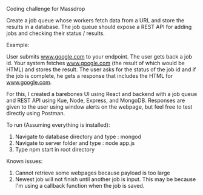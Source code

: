 Coding challenge for Massdrop 

Create a job queue whose workers fetch data from a URL and store the results in a database.
 The job queue should expose a REST API for adding jobs and checking their status / results.

 Example:

 User submits www.google.com to your endpoint. The user gets back a job id.
 Your system fetches www.google.com (the result of which would be HTML) and stores the result.
 The user asks for the status of the job id and if the job is complete, he gets a response that
 includes the HTML for www.google.com.

For this, I created a barebones UI using React and backend with a job queue and REST API using Kue, Node, Express, and MongoDB. Responses are given to the user using window alerts on the webpage, but feel free to test directly using Postman.

To run (Assuming everything is installed):
  1. Navigate to database directory and type : mongod
  2. Navigate to server folder and type : node app.js
  3. Type npm start in root directory
  
Known issues:
  1. Cannot retrieve some webpages because payload is too large
  2. Newest job will not finish until another job is input. This may be because I'm using a callback function when the job is saved.
